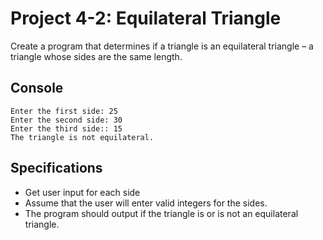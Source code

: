 # Project 4-2: Equilateral Triangle
Create a program that determines if a triangle is an equilateral triangle – a triangle whose sides are the same length.
## Console
```
Enter the first side: 25
Enter the second side: 30
Enter the third side:: 15
The triangle is not equilateral.
```
## Specifications
- Get user input for each side
- Assume that the user will enter valid integers for the sides.
- The program should output if the triangle is or is not an equilateral triangle.